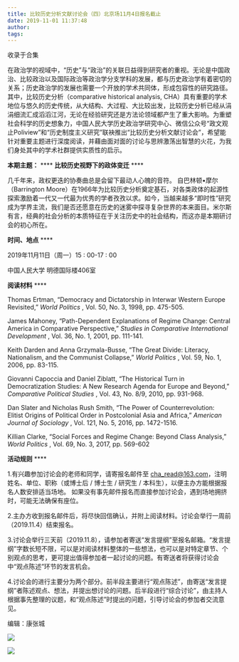 ```yaml
---
title: 比较历史分析文献讨论会（四）北京场11月4日报名截止
date: 2019-11-01 11:37:48
author: 
tags: 
---
```



收录于合集

在政治学的视域中，“历史”与“政治”的关联日益得到研究者的重视。无论是中国政治、比较政治以及国际政治等政治学分支学科的发展，都与历史政治学有着密切的关系；历史政治学的发展也需要一个开放的学术共同体，形成包容性的研究路径。其中，比较历史分析（comparative
historical analysis,
CHA）具有重要的学术地位与悠久的历史传统，从大结构、大过程、大比较出发，比较历史分析已经从涓涓细流汇成滔滔江河，无论在经验研究还是方法论领域都产生了重大影响。为重塑社会科学的历史想象力，中国人民大学历史政治学研究中心、微信公众号“政文观止Poliview”和“历史制度主义研究”联袂推出“比较历史分析文献讨论会”，希望能针对重要主题进行深度阅读，并藉由面对面的讨论与思辨激荡出智慧的火花，为我们身处其中的学术社群提供实质性的启示。

  

 **本期主题：** **** **比较历史视野下的政体变迁** ****  

  

几千年来，政权更迭的协奏曲总是会留下最动人心魄的音符。 自巴林顿•摩尔（Barrington
Moore）在1966年为比较历史分析奠定基石，对各类政体的起源性探索激励着一代又一代最为优秀的学者孜孜以求。如今，当越来越多“即时性”研究成为学界主流，我们是否还愿意在历史的迷雾中探寻复杂世界的本来面目。米尔斯有言，经典的社会分析的本质特征在于关注历史中的社会结构，而这亦是本期研讨会的初心所在。

  

 **时间、地点** ****

  

2019年11月11日（周一）15 : 00-17 : 00

中国人民大学 明德国际楼406室

  

 **阅读材料** ****

  

Thomas Ertman, “Democracy and Dictatorship in Interwar Western Europe
Revisited,” _World Politics_ , Vol. 50, No. 3, 1998, pp. 475-505.

  

James Mahoney, “Path-Dependent Explanations of Regime Change: Central America
in Comparative Perspective,” _Studies in Comparative International
Development_ , Vol. 36, No. 1, 2001, pp. 111-141.

  

Keith Darden and Anna Grzymala-Busse, “The Great Divide: Literacy,
Nationalism, and the Communist Collapse,” _World Politics_ , Vol. 59, No. 1,
2006, pp. 83-115.

  

Giovanni Capoccia and Daniel Ziblatt, “The Historical Turn in Democratization
Studies: A New Research Agenda for Europe and Beyond,” _Comparative Political
Studies_ , Vol. 43, No. 8/9, 2010, pp. 931-968.

  

Dan Slater and Nicholas Rush Smith, “The Power of Counterrevolution: Elitist
Origins of Political Order in Postcolonial Asia and Africa,” _American Journal
of Sociology_ , Vol. 121, No. 5, 2016, pp. 1472-1516.

  

Killian Clarke, “Social Forces and Regime Change: Beyond Class Analysis,”
_World Politics_ , Vol. 69, No. 3, 2017, pp. 569-602

  

 **活动规则** ****

1.有兴趣参加讨论会的老师和同学，请寄报名邮件至 cha_read@163.com，注明姓名、单位、职称（或博士后 / 博士生 / 研究生 /
本科生），以便主办方能根据报名人数安排适当场地。 如果没有事先邮件报名而直接参加讨论会，遇到场地拥挤时，可能无法确保有座位。

  

2.主办方收到报名邮件后，将尽快回信确认，并附上阅读材料。讨论会举行一周前（2019.11.4）结束报名。

  

3.讨论会举行三天前（2019.11.8），请参加者寄送“发言提纲”至报名邮箱。“发言提纲”字数长短不限，可以是对阅读材料整体的一些想法，也可以是对特定章节、个别观点的思考，更可提出值得参加者一起讨论的问题。有寄送者将获得讨论会中“观点陈述”环节的发言机会。

  

4.讨论会的进行主要分为两个部分。前半段主要进行“观点陈述”，由寄送“发言提纲”者陈述观点、想法，并提出想讨论的问题。后半段进行“综合讨论”，由主持人根据事先整理的议题，和“观点陈述”时提出的问题，引导讨论会的参加者交流意见。

  

编辑：康张城

![](/images/376/2.jpeg)  

![](/images/376/3.jpeg)

  

